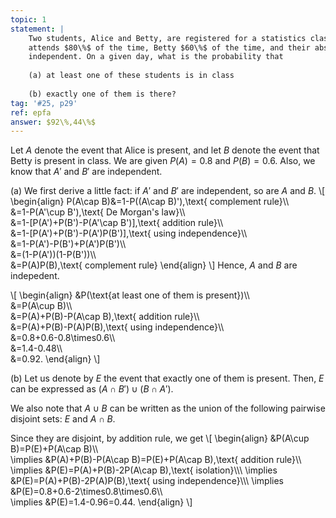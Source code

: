 ```yaml
---
topic: 1
statement: |
    Two students, Alice and Betty, are registered for a statistics class. Alice
    attends $80\%$ of the time, Betty $60\%$ of the time, and their absences are
    independent. On a given day, what is the probability that 
    
    (a) at least one of these students is in class
    
    (b) exactly one of them is there?
tag: '#25, p29'
ref: epfa 
answer: $92\%,44\%$
---
```

Let $A$ denote the event that Alice is present, and let $B$ denote the event that Betty is present in class. We are given $P(A)=0.8$ and $P(B)=0.6$. Also, we know that $A'$ and $B'$ are independent.

(a) We first derive a little fact: if $A'$ and $B'$ are independent, so are $A$ and $B$.
\\[
\begin{align}
P(A\cap B)&=1-P((A\cap B)'),\text{ complement rule}\\\\\
&=1-P(A'\cup B'),\text{ De Morgan's law}\\\\\
&=1-[P(A')+P(B')-P(A'\cap B')],\text{ addition rule}\\\\\
&=1-[P(A')+P(B')-P(A')P(B')],\text{ using independence}\\\\\
&=1-P(A')-P(B')+P(A')P(B')\\\\\
&=(1-P(A'))(1-P(B'))\\\\\
&=P(A)P(B),\text{ complement rule}
\end{align}
\\]
Hence, $A$ and $B$ are indepedent.

\\[
    \begin{align}
    &P(\text{at least one of them is present})\\\\\
    &=P(A\cup B)\\\\\
    &=P(A)+P(B)-P(A\cap B),\text{ addition rule}\\\\\
    &=P(A)+P(B)-P(A)P(B),\text{ using independence}\\\\\
    &=0.8+0.6-0.8\times0.6\\\\\
    &=1.4-0.48\\\\\
    &=0.92.
    \end{align}
\\]

(b) Let us denote by $E$ the event that exactly one of them is present. Then,
$E$ can be expressed as $(A\cap B')\cup(B\cap A')$. 

We also note that $A\cup B$ can be written as the union of the following pairwise
disjoint sets: $E$ and $A\cap B$.

Since they are disjoint, by addition rule, we get
\\[
\begin{align}
&P(A\cup B)=P(E)+P(A\cap B)\\\\\
\implies &P(A)+P(B)-P(A\cap B)=P(E)+P(A\cap B),\text{ addition rule}\\\\\
\implies &P(E)=P(A)+P(B)-2P(A\cap B),\text{ isolation}\\\\\\
\implies &P(E)=P(A)+P(B)-2P(A)P(B),\text{ using independence}\\\\\\
\implies &P(E)=0.8+0.6-2\times0.8\times0.6\\\\\
\implies &P(E)=1.4-0.96=0.44.
\end{align}
\\]